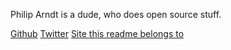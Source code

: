 Philip Arndt is a dude, who does open source stuff. 

[Github](https://github.com/parndt)
[Twitter](https://twitter.com/parndt)
[Site this readme belongs to](http://philiparndt.name/)
